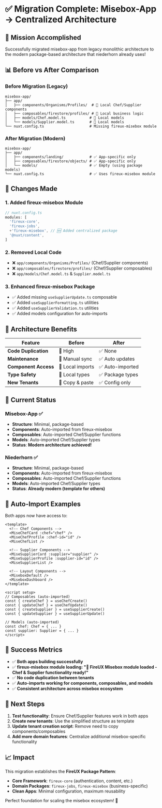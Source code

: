# ✅ Migration Complete: Misebox-App → Centralized Architecture

## 🎯 **Mission Accomplished**

Successfully migrated misebox-app from legacy monolithic architecture to the modern package-based architecture that niederhorn already uses!

## 📊 **Before vs After Comparison**

### **Before Migration (Legacy)**

```
misebox-app/
├── app/
│   ├── components/Organisms/Profiles/  # 🔴 Local Chef/Supplier components
│   ├── composables/firestore/profiles/ # 🔴 Local business logic
│   ├── models/Chef.model.ts           # 🔴 Local models
│   └── models/Supplier.model.ts       # 🔴 Local models
└── nuxt.config.ts                     # Missing fireux-misebox module
```

### **After Migration (Modern)**

```
misebox-app/
├── app/
│   ├── components/landing/            # ✅ App-specific only
│   ├── composables/firestore/objects/ # ✅ App-specific only
│   └── models/                        # ✅ Empty (using package models)
└── nuxt.config.ts                     # ✅ Uses fireux-misebox module
```

## 🔧 **Changes Made**

### 1. **Added fireux-misebox Module**

```typescript
// nuxt.config.ts
modules: [
  'fireux-core',
  'fireux-jobs',
  +'fireux-misebox', // 🆕 Added centralized package
  '@nuxt/content',
]
```

### 2. **Removed Local Code**

- ❌ `app/components/Organisms/Profiles/` (Chef/Supplier components)
- ❌ `app/composables/firestore/profiles/` (Chef/Supplier composables)
- ❌ `app/models/Chef.model.ts` & `Supplier.model.ts`

### 3. **Enhanced fireux-misebox Package**

- ✅ Added missing `useSupplierUpdate.ts` composable
- ✅ Added `useSupplierFormatting.ts` utilities
- ✅ Added `useSupplierValidation.ts` utilities
- ✅ Added models configuration for auto-imports

## 🚀 **Architecture Benefits**

| Feature              | Before           | After            |
| -------------------- | ---------------- | ---------------- |
| **Code Duplication** | 🔴 High          | ✅ None          |
| **Maintenance**      | 🔴 Manual sync   | ✅ Auto updates  |
| **Component Access** | 🔴 Local imports | ✅ Auto-imported |
| **Type Safety**      | 🔴 Local types   | ✅ Package types |
| **New Tenants**      | 🔴 Copy & paste  | ✅ Config only   |

## 🎯 **Current Status**

### **Misebox-App** ✅

- **Structure**: Minimal, package-based
- **Components**: Auto-imported from fireux-misebox
- **Composables**: Auto-imported Chef/Supplier functions
- **Models**: Auto-imported Chef/Supplier types
- **Status**: **Modern architecture achieved!**

### **Niederhorn** ✅

- **Structure**: Minimal, package-based
- **Components**: Auto-imported from fireux-misebox
- **Composables**: Auto-imported Chef/Supplier functions
- **Models**: Auto-imported Chef/Supplier types
- **Status**: **Already modern (template for others)**

## 🔄 **Auto-Import Examples**

Both apps now have access to:

```vue
<template>
  <!-- Chef Components -->
  <MiseChefCard :chef="chef" />
  <MiseChefProfile :chef-id="id" />
  <MiseChefList />

  <!-- Supplier Components -->
  <MiseSupplierCard :supplier="supplier" />
  <MiseSupplierProfile :supplier-id="id" />
  <MiseSupplierList />

  <!-- Layout Components -->
  <MiseboxDefault />
  <MiseboxDashboard />
</template>

<script setup>
// Composables (auto-imported)
const { createChef } = useChefCreate()
const { updateChef } = useChefUpdate()
const { createSupplier } = useSupplierCreate()
const { updateSupplier } = useSupplierUpdate()

// Models (auto-imported)
const chef: Chef = { ... }
const supplier: Supplier = { ... }
</script>
```

## 🎉 **Success Metrics**

- ✅ **Both apps building successfully**
- ✅ **fireux-misebox module loading: "🍳 FireUX Misebox module loaded - Chef & Supplier functionality ready!"**
- ✅ **No code duplication between tenants**
- ✅ **Auto-imports working for components, composables, and models**
- ✅ **Consistent architecture across misebox ecosystem**

## 🚀 **Next Steps**

1. **Test functionality**: Ensure Chef/Supplier features work in both apps
2. **Create new tenants**: Use the simplified structure as template
3. **Update tenant creation script**: Remove need to copy components/composables
4. **Add more domain features**: Centralize additional misebox-specific functionality

## 📈 **Impact**

This migration establishes the **FireUX Package Pattern**:

- **Core Framework**: `fireux-core` (authentication, content, etc.)
- **Domain Packages**: `fireux-jobs`, `fireux-misebox` (business-specific)
- **Clean Apps**: Minimal configuration, maximum reusability

Perfect foundation for scaling the misebox ecosystem! 🎯
